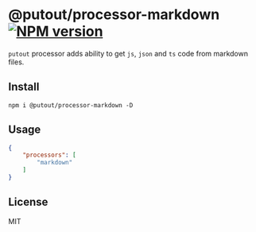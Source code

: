 # @putout/processor-markdown [![NPM version][NPMIMGURL]][NPMURL]

[NPMIMGURL]: https://img.shields.io/npm/v/@putout/processor-markdown.svg?style=flat&longCache=true
[NPMURL]: https://npmjs.org/package/@putout/processor-markdown "npm"

`putout` processor adds ability to get `js`, `json` and `ts` code from markdown files.

## Install

```
npm i @putout/processor-markdown -D
```

## Usage

```json
{
    "processors": [
        "markdown"
    ]
}
```

## License

MIT
